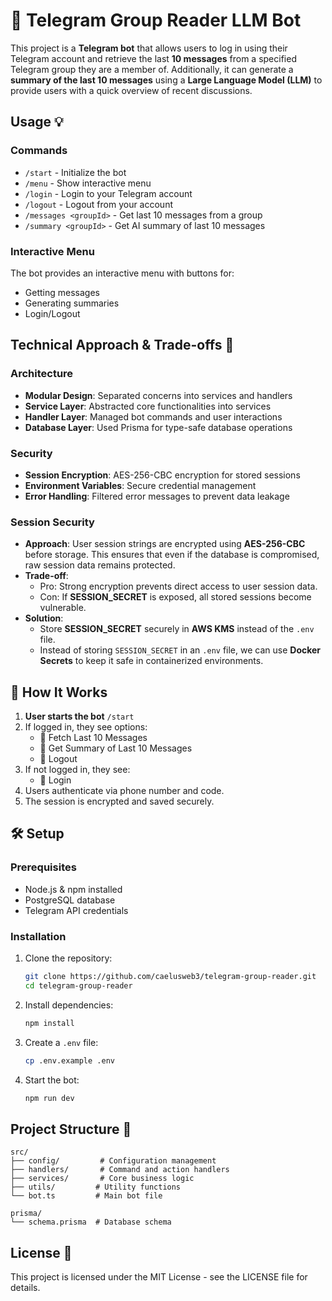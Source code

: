 # 🤖 Telegram Group Reader LLM Bot

This project is a **Telegram bot** that allows users to log in using their Telegram account and retrieve the last **10 messages** from a specified Telegram group they are a member of. Additionally, it can generate a **summary of the last 10 messages** using a **Large Language Model (LLM)** to provide users with a quick overview of recent discussions.


## Usage 💡

### Commands
- `/start` - Initialize the bot
- `/menu` - Show interactive menu
- `/login` - Login to your Telegram account
- `/logout` - Logout from your account
- `/messages <groupId>` - Get last 10 messages from a group
- `/summary <groupId>` - Get AI summary of last 10 messages

### Interactive Menu
The bot provides an interactive menu with buttons for:
- Getting messages
- Generating summaries
- Login/Logout

## Technical Approach & Trade-offs 🔧

### Architecture
- **Modular Design**: Separated concerns into services and handlers
- **Service Layer**: Abstracted core functionalities into services
- **Handler Layer**: Managed bot commands and user interactions
- **Database Layer**: Used Prisma for type-safe database operations

### Security
- **Session Encryption**: AES-256-CBC encryption for stored sessions
- **Environment Variables**: Secure credential management
- **Error Handling**: Filtered error messages to prevent data leakage

### Session Security
- **Approach**: User session strings are encrypted using **AES-256-CBC** before storage. This ensures that even if the database is compromised, raw session data remains protected.
- **Trade-off**:
  - Pro: Strong encryption prevents direct access to user session data.
  - Con: If **SESSION_SECRET** is exposed, all stored sessions become vulnerable.
- **Solution**:  
  - Store **SESSION_SECRET** securely in **AWS KMS** instead of the `.env` file.  
  - Instead of storing `SESSION_SECRET` in an `.env` file, we can use **Docker Secrets** to keep it safe in containerized environments.
 

## 📖 How It Works

1. **User starts the bot** `/start`
2. If logged in, they see options:
   - 📩 Fetch Last 10 Messages 
   - 📝 Get Summary of Last 10 Messages
   - 🚪 Logout  
3. If not logged in, they see:  
   - 🔑 Login  
4. Users authenticate via phone number and code.
5. The session is encrypted and saved securely.

## 🛠️ Setup

### Prerequisites

- Node.js & npm installed
- PostgreSQL database
- Telegram API credentials

### Installation

1. Clone the repository:
   ```sh
   git clone https://github.com/caelusweb3/telegram-group-reader.git
   cd telegram-group-reader
   ```

2. Install dependencies:
   ```sh
   npm install
   ```

3. Create a `.env` file:
   ```sh
   cp .env.example .env
   ```

4. Start the bot:
   ```sh 
   npm run dev
   ```

## Project Structure 📁

```
src/
├── config/         # Configuration management
├── handlers/       # Command and action handlers
├── services/       # Core business logic
├── utils/         # Utility functions
└── bot.ts         # Main bot file

prisma/
└── schema.prisma  # Database schema
```

## License 📄

This project is licensed under the MIT License - see the LICENSE file for details.
